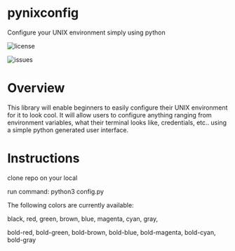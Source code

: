 # pynixconfig
Configure your UNIX environment simply using python


<img src="https://img.shields.io/github/license/sn2865/pynixconfig" alt="license"></img>

<img src="https://img.shields.io/github/issues/sn2865/pynixconfig" alt="issues"></img>

# Overview

This library will enable beginners to easily configure their UNIX environment for it to look cool.
It will allow users to configure anything ranging from environment variables, what their terminal looks like,
credentials, etc.. using a simple python generated user interface.

# Instructions

clone repo on your local

run command: python3 config.py <COLOR>

The following colors are currently available:
  
black, red, green, brown, blue, magenta, cyan, gray,

bold-red, bold-green, bold-brown, bold-blue, bold-magenta, bold-cyan, bold-gray

